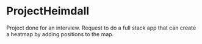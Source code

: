 # ProjectHeimdall

Project done for an interview.
Request to do a full stack app that can create a heatmap by adding positions to the map.
